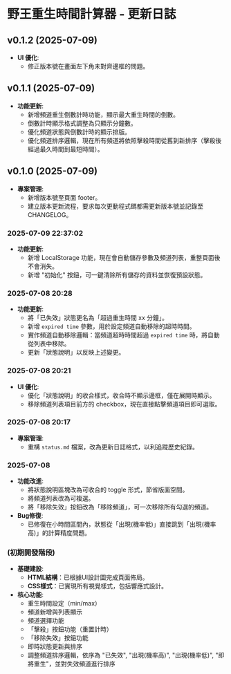 # 野王重生時間計算器 - 更新日誌

## v0.1.2 (2025-07-09)

- **UI 優化**:
    - 修正版本號在畫面左下角未對齊邊框的問題。

## v0.1.1 (2025-07-09)

- **功能更新**:
    - 新增頻道重生倒數計時功能，顯示最大重生時間的倒數。
    - 倒數計時顯示格式調整為只顯示分鐘數。
    - 優化頻道狀態與倒數計時的顯示排版。
    - 優化頻道排序邏輯，現在所有頻道將依照擊殺時間從舊到新排序（擊殺後經過最久時間到最短時間）。

## v0.1.0 (2025-07-09)

- **專案管理**:
    - 新增版本號至頁面 footer。
    - 建立版本更新流程，要求每次更動程式碼都需更新版本號並記錄至 CHANGELOG。


### 2025-07-09 22:37:02
- **功能更新**:
    - 新增 LocalStorage 功能，現在會自動儲存參數及頻道列表，重整頁面後不會消失。
    - 新增 "初始化" 按鈕，可一鍵清除所有儲存的資料並恢復預設狀態。

### 2025-07-08 20:28
- **功能更新**:
    - 將「已失效」狀態更名為「超過重生時間 xx 分鐘」。
    - 新增 `expired time` 參數，用於設定頻道自動移除的超時時間。
    - 實作頻道自動移除邏輯：當頻道超時時間超過 `expired time` 時，將自動從列表中移除。
    - 更新「狀態說明」以反映上述變更。

### 2025-07-08 20:21
- **UI 優化**:
    - 優化「狀態說明」的收合樣式，收合時不顯示邊框，僅在展開時顯示。
    - 移除頻道列表項目前方的 checkbox，現在直接點擊頻道項目即可選取。

### 2025-07-08 20:17
- **專案管理**:
    - 重構 `status.md` 檔案，改為更新日誌格式，以利追蹤歷史紀錄。

### 2025-07-08
- **功能改進**:
    - 將狀態說明區塊改為可收合的 toggle 形式，節省版面空間。
    - 將頻道列表改為可複選。
    - 將「移除失效」按鈕改為「移除頻道」，可一次移除所有勾選的頻道。
- **Bug修復**:
    - 已修復在小時間區間內，狀態從「出現(機率低)」直接跳到「出現(機率高)」的計算精度問題。

### (初期開發階段)
- **基礎建設**:
    - **HTML結構**：已根據UI設計圖完成頁面佈局。
    - **CSS樣式**：已實現所有視覺樣式，包括響應式設計。
- **核心功能**:
    - 重生時間設定（min/max）
    - 頻道新增與列表顯示
    - 頻道選擇功能
    - 「擊殺」按鈕功能（重置計時）
    - 「移除失效」按鈕功能
    - 即時狀態更新與排序
    - 調整頻道排序邏輯，依序為 "已失效", "出現(機率高)", "出現(機率低)", "即將重生"，並對失效頻道進行排序